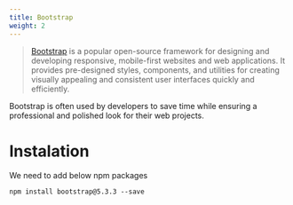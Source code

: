 ```yaml
---
title: Bootstrap
weight: 2
---
```


> [Bootstrap](http://www.getbootstrap.com) is a popular open-source framework for designing and developing responsive, mobile-first websites and web applications. It provides pre-designed styles, components, and utilities for creating visually appealing and consistent user interfaces quickly and efficiently.

Bootstrap is often used by developers to save time while ensuring a professional and polished look for their web projects.

# Instalation

We need to add below npm packages

```shell
npm install bootstrap@5.3.3 --save
```